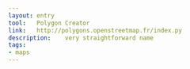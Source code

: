 ```yaml
---
layout: entry
tool:	Polygon Creator
link:	http://polygons.openstreetmap.fr/index.py
description:	very straightforward name
tags:
- maps	
---
```

